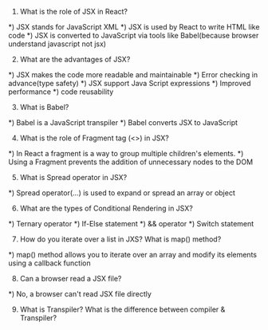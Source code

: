 1) What is the role of JSX in React?

*) JSX stands for JavaScript XML
*) JSX is used by React to write HTML like code 
*) JSX is converted to JavaScript via tools like Babel(because browser understand javascript not jsx)

2) What are the advantages of JSX?

*) JSX makes the code more readable and maintainable
*) Error checking in advance(type safety)
*) JSX support Java Script expressions
*) Improved performance
*) code reusability

3) What is Babel?

*) Babel is a JavaScript transpiler
*) Babel converts JSX to JavaScript

4) What is the role of Fragment tag (<>) in JSX? 

*) In React a fragment is a way to group multiple children's elements.
*) Using a Fragment prevents the addition of unnecessary nodes to the DOM

5) What is Spread operator in JSX?

*) Spread operator(...) is used to expand or spread an array or object

6) What are the types of Conditional Rendering in JSX?

*) Ternary operator
*) If-Else statement
*) && operator
*) Switch statement

7) How  do you iterate over a list in JXS? What is map() method?

*) map() method allows you to iterate over an array and modify its elements using a callback function

8) Can a browser read a JSX file?

*) No, a browser can't read JSX file directly

9) What is Transpiler? What is the difference between compiler & Transpiler?
 
